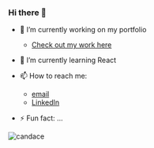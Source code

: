 ### Hi there 👋

- 🔭 I’m currently working on my portfolio
  - [Check out my work here](https://fierce-springs-79146.herokuapp.com/)


- 🌱 I’m currently learning React


- 📫 How to reach me:
  - [email](candace.hazlett@gmail.com)
  - [LinkedIn](https://www.linkedin.com/in/candacehazlett/)


- ⚡ Fun fact: ...

![candace](https://media.giphy.com/media/ZeKYWDAvROV3BGwCXR/giphy.gif)
